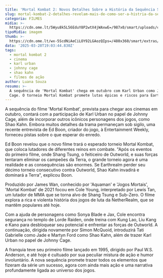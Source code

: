 ```yaml
---
title: 'Mortal Kombat 2: Novos Detalhes Sobre a História da Sequência São Revelados'
slug: mortal-kombat-2-detalhes-revelam-mais-de-como-ser-a-histria-da-sequncia
categoria: FILMES
midia: >-
  https://cdn.ome.lt/5Wyu8k5L56EduY8P2wtX4jWAxwE=/987x0/smart/uploads/conteudo/fotos/mortal-kombat-2.png
tipoMidia: imagem
thumb: >-
  https://cdn.ome.lt/wx-5ScdNiAeCiLOY92LGAozQIps=/480x360/smart/extras/conteudos/mortal-kombat-2.png
data: '2025-03-28T19:03:44.830Z'
tags:
  - mortal kombat 2
  - cinema
  - karl urban
  - johnny cage
  - shao kahn
  - filmes de ação
author: Luana Souza
resumo: >-
  A sequência de 'Mortal Kombat' chega em outubro com Karl Urban como Johnny
  Cage. O torneio Mortal Kombat promete lutas épicas e riscos para Earthrealm.
---
```


A sequência do filme 'Mortal Kombat', prevista para chegar aos cinemas em outubro, contará com a participação de Karl Urban no papel de Johnny Cage, além de incorporar outros icônicos personagens dos jogos, como Shao Kahn. Embora muitos detalhes da trama permaneçam sob sigilo, uma recente entrevista de Ed Boon, criador do jogo, à Entertainment Weekly, forneceu pistas sobre o que esperar do enredo.

Ed Boon revelou que o novo filme trará o esperado torneio Mortal Kombat, que coloca lutadores de diferentes reinos em combate. "Após os eventos do primeiro filme, onde Shang Tsung, o feiticeiro de Outworld, e suas forças tentaram eliminar os campeões da Terra, o grande torneio agora é uma realidade e as consequências são enormes. Se Earthrealm perder seu décimo torneio consecutivo contra Outworld, Shao Kahn invadirá e dominará a Terra", explicou Boon.

Produzido por James Wan, conhecido por 'Aquaman' e 'Jogos Mortais', 'Mortal Kombat' de 2021 focou em Cole Young, interpretado por Lewis Tan, um lutador de MMA que se torna alvo de Shang Tsung e Sub-Zero. O filme explora a rica e violenta história dos jogos de luta da NetherRealm, que se mantêm populares até hoje.

Com a ajuda de personagens como Sonya Blade e Jax, Cole encontra segurança no templo de Lorde Raiden, onde treina com Kung Lao, Liu Kang e Kano para desbloquear seu potencial e enfrentar as forças de Outworld. A continuação, dirigida novamente por Simon McQuoid, introduzirá Tati Gabrielle como Jade e Martyn Ford como Shao Kahn, além de trazer Karl Urban no papel de Johnny Cage.

A franquia teve seu primeiro filme lançado em 1995, dirigido por Paul W.S. Anderson, e até hoje é cultuado por sua peculiar mistura de ação e humor involuntário. A nova sequência promete trazer todos os elementos que fizeram da série um sucesso, agora com ainda mais ação e uma narrativa profundamente ligada ao universo dos jogos.
